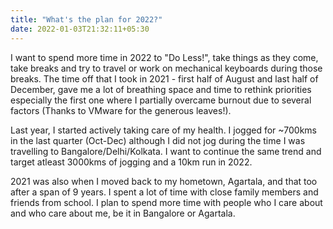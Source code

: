 ```yaml
---
title: "What's the plan for 2022?"
date: 2022-01-03T21:32:11+05:30
---
```


I want to spend more time in 2022 to "Do Less!", take things as they come, take breaks and try to travel or work on mechanical keyboards during those breaks. The time off that I took in 2021 - first half of August and last half of December, gave me a lot of breathing space and time to rethink priorities especially the first one where I partially overcame burnout due to several factors (Thanks to VMware for the generous leaves!).

Last year, I started actively taking care of my health. I jogged for ~700kms in the last quarter (Oct-Dec) although I did not jog during the time I was travelling to Bangalore/Delhi/Kolkata. I want to continue the same trend and target atleast 3000kms of jogging and a 10km run in 2022.

2021 was also when I moved back to my hometown, Agartala, and that too after a span of 9 years. I spent a lot of time with close family members and friends from school. I plan to spend more time with people who I care about and who care about me, be it in Bangalore or Agartala.
